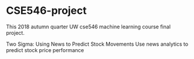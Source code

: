 # CSE546-project
This 2018 autumn quarter UW cse546 machine learning course final project.

Two Sigma: Using News to Predict Stock Movements
Use news analytics to predict stock price performance
